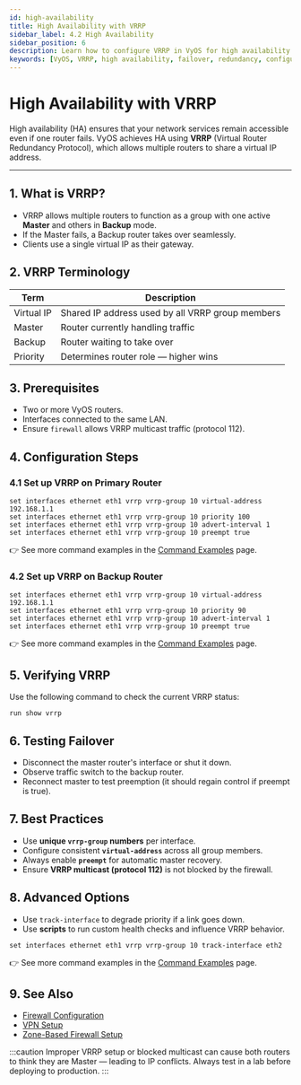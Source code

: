 ```yaml
---
id: high-availability
title: High Availability with VRRP
sidebar_label: 4.2 High Availability
sidebar_position: 6
description: Learn how to configure VRRP in VyOS for high availability and automatic failover between routers.
keywords: [VyOS, VRRP, high availability, failover, redundancy, configuration]
---
```


# High Availability with VRRP

High availability (HA) ensures that your network services remain accessible even if one router fails. VyOS achieves HA using **VRRP** (Virtual Router Redundancy Protocol), which allows multiple routers to share a virtual IP address.

---

## **1. What is VRRP?**

- VRRP allows multiple routers to function as a group with one active **Master** and others in **Backup** mode.
- If the Master fails, a Backup router takes over seamlessly.
- Clients use a single virtual IP as their gateway.

## **2. VRRP Terminology**

| Term        | Description                                      |
|-------------|--------------------------------------------------|
| Virtual IP  | Shared IP address used by all VRRP group members |
| Master      | Router currently handling traffic                |
| Backup      | Router waiting to take over                      |
| Priority    | Determines router role — higher wins             |

## **3. Prerequisites**

- Two or more VyOS routers.
- Interfaces connected to the same LAN.
- Ensure `firewall` allows VRRP multicast traffic (protocol 112).

## **4. Configuration Steps**

### 4.1 Set up VRRP on Primary Router

```shell
set interfaces ethernet eth1 vrrp vrrp-group 10 virtual-address 192.168.1.1
set interfaces ethernet eth1 vrrp vrrp-group 10 priority 100
set interfaces ethernet eth1 vrrp vrrp-group 10 advert-interval 1
set interfaces ethernet eth1 vrrp vrrp-group 10 preempt true
```

👉 See more command examples in the [Command Examples](../command-examples) page.

### 4.2 Set up VRRP on Backup Router

```shell
set interfaces ethernet eth1 vrrp vrrp-group 10 virtual-address 192.168.1.1
set interfaces ethernet eth1 vrrp vrrp-group 10 priority 90
set interfaces ethernet eth1 vrrp vrrp-group 10 advert-interval 1
set interfaces ethernet eth1 vrrp vrrp-group 10 preempt true
```

👉 See more command examples in the [Command Examples](../command-examples) page.

## **5. Verifying VRRP**

Use the following command to check the current VRRP status:

```shell
run show vrrp
```

## **6. Testing Failover**

- Disconnect the master router's interface or shut it down.
- Observe traffic switch to the backup router.
- Reconnect master to test preemption (it should regain control if preempt is true).

## **7. Best Practices**

- Use **unique `vrrp-group` numbers** per interface.
- Configure consistent **`virtual-address`** across all group members.
- Always enable **`preempt`** for automatic master recovery.
- Ensure **VRRP multicast (protocol 112)** is not blocked by the firewall.

## **8. Advanced Options**

- Use `track-interface` to degrade priority if a link goes down.
- Use **scripts** to run custom health checks and influence VRRP behavior.

```shell
set interfaces ethernet eth1 vrrp vrrp-group 10 track-interface eth2
```

👉 See more command examples in the [Command Examples](../command-examples) page.

## **9. See Also**

- [Firewall Configuration](./firewall)
- [VPN Setup](./vpn-setup)
- [Zone-Based Firewall Setup](./routing)

:::caution
Improper VRRP setup or blocked multicast can cause both routers to think they are Master — leading to IP conflicts. Always test in a lab before deploying to production.
:::